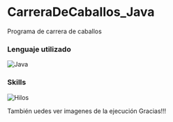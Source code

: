 # CarreraDeCaballos_Java
Programa de carrera de caballos 

### Lenguaje utilizado
![Java](https://img.shields.io/badge/Java-red?style=for-the-badge&labelColor=101010)<br>

### Skills
![Hilos](https://img.shields.io/badge/Hilos-yellow?style=for-the-badge&labelColor=101010)<br>

También uedes ver imagenes de la ejecución 
Gracias!!!
